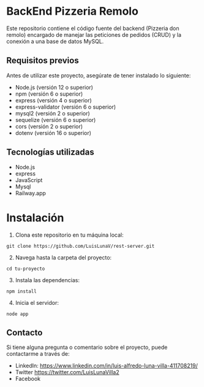 # BackEnd Pizzeria Remolo

Este repositorio contiene el código fuente del backend (Pizzeria don remolo) encargado de manejar las peticiones de pedidos (CRUD) y la conexión a una base de datos MySQL.

## Requisitos previos

Antes de utilizar este proyecto, asegúrate de tener instalado lo siguiente:
- Node.js (versión 12 o superior)
- npm (versión 6 o superior)
- express (versión 4 o superior)
- express-validator (versión 6 o superior)
- mysql2 (versión 2 o superior)
- sequelize (versión 6 o superior)
- cors (versión 2 o superior)
- dotenv (versión 16 o superior)

## Tecnologías utilizadas

- Node.js
- express
- JavaScript
- Mysql
- Railway.app

# Instalación

1. Clona este repositorio en tu máquina local:

```console
git clone https://github.com/LuisLunaV/rest-server.git
```

2. Navega hasta la carpeta del proyecto:
```console
cd tu-proyecto
```

3. Instala las dependencias:
```console
npm install
```

4. Inicia el servidor:
```console
node app
```

## Contacto

Si tiene alguna pregunta o comentario sobre el proyecto, puede contactarme a través de:

- LinkedIn: https://www.linkedin.com/in/luis-alfredo-luna-villa-411708219/
- Twitter https://twitter.com/LuisLunaVilla2
- Facebook